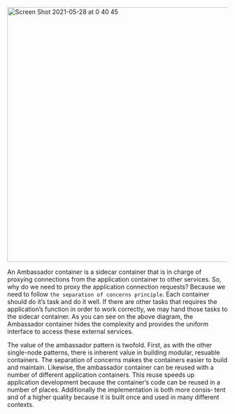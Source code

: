 <img width="582" alt="Screen Shot 2021-05-28 at 0 40 45" src="https://user-images.githubusercontent.com/12546802/119856046-61da1000-bf4d-11eb-8f57-91efd6407377.png">

An Ambassador container is a sidecar container that is in charge of proxying connections from the application container to other services.
So, why do we need to proxy the application connection requests? Because we need to follow `the separation of concerns principle`. Each container should do it’s task and do it well. If there are other tasks that requires the application’s function in order to work correctly, we may hand those tasks to the sidecar container. As you can see on the above diagram,  the Ambassador container hides the complexity and provides the uniform interface to access these external services.

The value of the ambassador pattern is twofold. First, as with the other single-node patterns, there is inherent value in building modular, resuable containers. The separation of
concerns makes the containers easier to build and maintain. Likewise, the ambassador container can be reused with a number of different application containers. 
This reuse speeds up application development because the container’s code can be reused in a number of places. Additionally the implementation is both more consis‐ tent and of a higher quality because it is built once and used in many different contexts.
